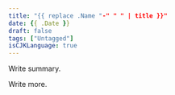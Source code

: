 ```yaml
---
title: "{{ replace .Name "-" " " | title }}"
date: {{ .Date }}
draft: false
tags: ["Untagged"]
isCJKLanguage: true
---
```


Write summary.

<!--more-->

Write more.

